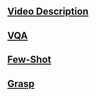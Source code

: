 ## [Video Description](video_description.md)
## [VQA](vqa.md)
## [Few-Shot](grasp.md)
## [Grasp](grasp.md)